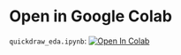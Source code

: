 # Open in Google Colab
`quickdraw_eda.ipynb`: <a target="_blank" href="https://colab.research.google.com/github/abojda/deepdrive_course/blob/main/notebooks/02/02.quickdraw_eda.ipynb"><img src="https://colab.research.google.com/assets/colab-badge.svg" alt="Open In Colab"/></a>
